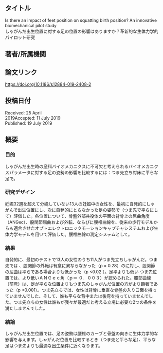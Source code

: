## タイトル
Is there an impact of feet position on squatting birth position? An innovative biomechanical pilot study  
しゃがんだ出生位置に対する足の位置の影響はありますか？革新的な生体力学的パイロット研究

## 著者/所属機関

## 論文リンク
https://doi.org/10.1186/s12884-019-2408-2

## 投稿日付
Received: 25 April  
2019Accepted: 11 July 2019  
Published: 19 July 2019

## 概要
### 目的
しゃがんだ出生時の産科バイオメカニクスに不可欠と考えられるバイオメカニクスパラメータに対する足の姿勢の影響を比較するには：つま先立ち対床に平らな足で。

### 研究デザイン
妊娠32週を超えて分娩していない13人の妊娠中の女性を、最初に自発的にしゃがんで出生位置にし、次に自発的にとらなかった足の姿勢で（つま先で平らにして）評価した。各位置について、骨盤外部共役体の平面の背骨上の屈曲角度（ANGec）、股関節屈曲および外転、ならびに腰椎曲線を、従来の歩行モデルからも適合させたオプトエレクトロニックモーションキャプチャシステムおよび生体力学モデルを用いて評価した。腰椎曲線の測定システムとして。

### 結果
自発的に、最初のテストで13人の女性のうち11人がつま先立ちしゃがんだ。つま先では 、股関節の外転は有意に異ならなかった（p  = 0.28）のに対し、股関節の屈曲は平らである場合よりも低かった（p <0.02 ）。足平よりも低い つま先位置では、より低いＡＮＧｅｃ角（ｐ＝ ０．００３）が認められた。腰部曲線（前弯）は、足が平らな位置よりもつま先のしゃがんだ位置の方がより顕著であった（p  <0.001）。つま先立ちでは、女性は背骨に垂直な骨盤の入り口面を持っていませんでした、そして、誰も平らな背中または後弯を持っていませんでした。つま先立ちの女性は誰もが我々が最適だと考える立場に必要な2つの条件を満たしませんでした。

### 結論
しゃがんだ出生位置では、足の姿勢は腰椎のカーブと骨盤の向きに生体力学的な影響を与えます。しゃがんだ位置を比較するとき（つま先と平らな足）、平らな足はつま先よりも最適な出生条件に近くなります。
